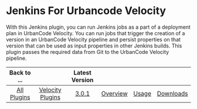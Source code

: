 
# Jenkins For Urbancode Velocity

With this Jenkins plugin, you can run Jenkins jobs as a part of a deployment plan in UrbanCode Velocity. You can run jobs that trigger the creation of a version in an UrbanCode Velocity pipeline and persist properties on that version that can be used as input properties in other Jenkins builds. This plugin passes the required data from Git to the UrbanCode Velocity pipeline.

|Back to ...||Latest Version||||
| :---: | :---: | :---: | :---: | :---: | :---: |
|[All Plugins](../../index.md)|[Velocity Plugins](../README.md)|[3.0.1](https://github.com/jenkinsci/urbancode-velocity-plugin/releases/download/3.0.1/urbancode-velocity-3.0.1.hpi)|[Overview](overview.md)|[Usage](usage.md)|[Downloads](downloads.md)|


